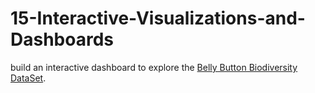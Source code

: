 # 15-Interactive-Visualizations-and-Dashboards
build an interactive dashboard to explore the [Belly Button Biodiversity DataSet](http://robdunnlab.com/projects/belly-button-biodiversity/).
